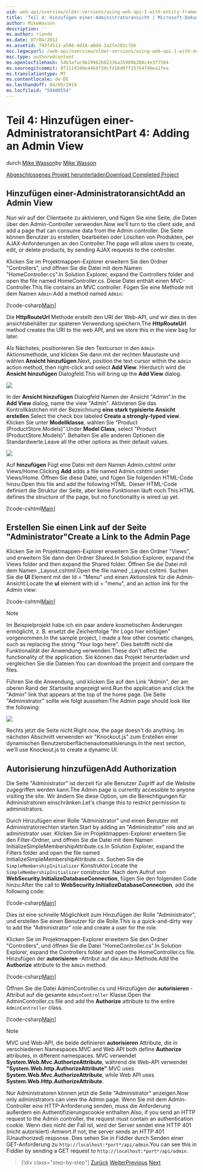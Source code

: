 ```yaml
---
uid: web-api/overview/older-versions/using-web-api-1-with-entity-framework-5/using-web-api-with-entity-framework-part-4
title: 'Teil 4: Hinzufügen einer-Administratoransicht | Microsoft-Dokumentation'
author: MikeWasson
description: ''
ms.author: riande
ms.date: 07/04/2012
ms.assetid: 792f4513-a508-4d14-a0dd-1a2fe282c7bb
msc.legacyurl: /web-api/overview/older-versions/using-web-api-1-with-entity-framework-5/using-web-api-with-entity-framework-part-4
msc.type: authoredcontent
ms.openlocfilehash: 54b3afac9b19962b02336a35909b208c4e3f7504
ms.sourcegitcommit: 0f1119340e4464720cfd16d0ff15764746ea1fea
ms.translationtype: MT
ms.contentlocale: de-DE
ms.lasthandoff: 04/09/2019
ms.locfileid: "59400554"
---
```

# <a name="part-4-adding-an-admin-view"></a><span data-ttu-id="5733c-102">Teil 4: Hinzufügen einer-Administratoransicht</span><span class="sxs-lookup"><span data-stu-id="5733c-102">Part 4: Adding an Admin View</span></span>

<span data-ttu-id="5733c-103">durch [Mike Wasson](https://github.com/MikeWasson)</span><span class="sxs-lookup"><span data-stu-id="5733c-103">by [Mike Wasson](https://github.com/MikeWasson)</span></span>

[<span data-ttu-id="5733c-104">Abgeschlossenes Projekt herunterladen</span><span class="sxs-lookup"><span data-stu-id="5733c-104">Download Completed Project</span></span>](http://code.msdn.microsoft.com/ASP-NET-Web-API-with-afa30545)

## <a name="add-an-admin-view"></a><span data-ttu-id="5733c-105">Hinzufügen einer-Administratoransicht</span><span class="sxs-lookup"><span data-stu-id="5733c-105">Add an Admin View</span></span>

<span data-ttu-id="5733c-106">Nun wir auf der Clientseite zu aktivieren, und fügen Sie eine Seite, die Daten über den Admin-Controller verwenden.</span><span class="sxs-lookup"><span data-stu-id="5733c-106">Now we'll turn to the client side, and add a page that can consume data from the Admin controller.</span></span> <span data-ttu-id="5733c-107">Die Seite können Benutzer zu erstellen, bearbeiten oder Löschen von Produkten, per AJAX-Anforderungen an den Controller.</span><span class="sxs-lookup"><span data-stu-id="5733c-107">The page will allow users to create, edit, or delete products, by sending AJAX requests to the controller.</span></span>

<span data-ttu-id="5733c-108">Klicken Sie im Projektmappen-Explorer erweitern Sie den Ordner "Controllers", und öffnen Sie die Datei mit dem Namen "HomeController.cs".</span><span class="sxs-lookup"><span data-stu-id="5733c-108">In Solution Explorer, expand the Controllers folder and open the file named HomeController.cs.</span></span> <span data-ttu-id="5733c-109">Diese Datei enthält einen MVC-Controller.</span><span class="sxs-lookup"><span data-stu-id="5733c-109">This file contains an MVC controller.</span></span> <span data-ttu-id="5733c-110">Fügen Sie eine Methode mit dem Namen `Admin`:</span><span class="sxs-lookup"><span data-stu-id="5733c-110">Add a method named `Admin`:</span></span>

[!code-csharp[Main](using-web-api-with-entity-framework-part-4/samples/sample1.cs)]

<span data-ttu-id="5733c-111">Die **HttpRouteUrl** Methode erstellt den URI der Web-API, und wir dies in den ansichtsbehälter zur späteren Verwendung speichern.</span><span class="sxs-lookup"><span data-stu-id="5733c-111">The **HttpRouteUrl** method creates the URI to the web API, and we store this in the view bag for later.</span></span>

<span data-ttu-id="5733c-112">Als Nächstes, positionieren Sie den Textcursor in den `Admin` Aktionsmethode, und klicken Sie dann mit der rechten Maustaste und wählen **Ansicht hinzufügen**.</span><span class="sxs-lookup"><span data-stu-id="5733c-112">Next, position the text cursor within the `Admin` action method, then right-click and select **Add View**.</span></span> <span data-ttu-id="5733c-113">Hierdurch wird die **Ansicht hinzufügen** Dialogfeld.</span><span class="sxs-lookup"><span data-stu-id="5733c-113">This will bring up the **Add View** dialog.</span></span>

![](using-web-api-with-entity-framework-part-4/_static/image1.png)

<span data-ttu-id="5733c-114">In der **Ansicht hinzufügen** Dialogfeld Namen der Ansicht "Admin".</span><span class="sxs-lookup"><span data-stu-id="5733c-114">In the **Add View** dialog, name the view "Admin".</span></span> <span data-ttu-id="5733c-115">Aktivieren Sie das Kontrollkästchen mit der Bezeichnung **eine stark typisierte Ansicht erstellen**.</span><span class="sxs-lookup"><span data-stu-id="5733c-115">Select the check box labeled **Create a strongly-typed view**.</span></span> <span data-ttu-id="5733c-116">Klicken Sie unter **Modellklasse**, wählen Sie "Product (ProductStore.Models)".</span><span class="sxs-lookup"><span data-stu-id="5733c-116">Under **Model Class**, select "Product (ProductStore.Models)".</span></span> <span data-ttu-id="5733c-117">Behalten Sie alle anderen Optionen die Standardwerte.</span><span class="sxs-lookup"><span data-stu-id="5733c-117">Leave all the other options as their default values.</span></span>

![](using-web-api-with-entity-framework-part-4/_static/image2.png)

<span data-ttu-id="5733c-118">Auf **hinzufügen** Fügt eine Datei mit dem Namen Admin.cshtml unter Views/Home.</span><span class="sxs-lookup"><span data-stu-id="5733c-118">Clicking **Add** adds a file named Admin.cshtml under Views/Home.</span></span> <span data-ttu-id="5733c-119">Öffnen Sie diese Datei, und fügen Sie folgenden HTML-Code hinzu.</span><span class="sxs-lookup"><span data-stu-id="5733c-119">Open this file and add the following HTML.</span></span> <span data-ttu-id="5733c-120">Dieser HTML-Code definiert die Struktur der Seite, aber keine Funktionen läuft noch.</span><span class="sxs-lookup"><span data-stu-id="5733c-120">This HTML defines the structure of the page, but no functionality is wired up yet.</span></span>

[!code-cshtml[Main](using-web-api-with-entity-framework-part-4/samples/sample2.cshtml)]

## <a name="create-a-link-to-the-admin-page"></a><span data-ttu-id="5733c-121">Erstellen Sie einen Link auf der Seite "Administrator"</span><span class="sxs-lookup"><span data-stu-id="5733c-121">Create a Link to the Admin Page</span></span>

<span data-ttu-id="5733c-122">Klicken Sie im Projektmappen-Explorer erweitern Sie den Ordner "Views", und erweitern Sie dann den Ordner Shared.</span><span class="sxs-lookup"><span data-stu-id="5733c-122">In Solution Explorer, expand the Views folder and then expand the Shared folder.</span></span> <span data-ttu-id="5733c-123">Öffnen Sie die Datei mit dem Namen \_Layout.cshtml.</span><span class="sxs-lookup"><span data-stu-id="5733c-123">Open the file named \_Layout.cshtml.</span></span> <span data-ttu-id="5733c-124">Suchen Sie die **Ul** Element mit der Id = "Menu" und einen Aktionslink für die Admin-Ansicht:</span><span class="sxs-lookup"><span data-stu-id="5733c-124">Locate the **ul** element with id = "menu", and an action link for the Admin view:</span></span>

[!code-cshtml[Main](using-web-api-with-entity-framework-part-4/samples/sample3.cshtml)]

> [!NOTE]
> <span data-ttu-id="5733c-125">Im Beispielprojekt habe ich ein paar andere kosmetischen Änderungen ermöglicht, z. B. ersetzt die Zeichenfolge "Ihr Logo hier einfügen" vorgenommen.</span><span class="sxs-lookup"><span data-stu-id="5733c-125">In the sample project, I made a few other cosmetic changes, such as replacing the string "Your logo here".</span></span> <span data-ttu-id="5733c-126">Dies betrifft nicht die Funktionalität der Anwendung verwenden.</span><span class="sxs-lookup"><span data-stu-id="5733c-126">These don't affect the functionality of the application.</span></span> <span data-ttu-id="5733c-127">Sie können das Projekt herunterladen und vergleichen Sie die Dateien.</span><span class="sxs-lookup"><span data-stu-id="5733c-127">You can download the project and compare the files.</span></span>


<span data-ttu-id="5733c-128">Führen Sie die Anwendung, und klicken Sie auf den Link "Admin", der am oberen Rand der Startseite angezeigt wird.</span><span class="sxs-lookup"><span data-stu-id="5733c-128">Run the application and click the "Admin" link that appears at the top of the home page.</span></span> <span data-ttu-id="5733c-129">Die Seite "Administrator" sollte wie folgt aussehen:</span><span class="sxs-lookup"><span data-stu-id="5733c-129">The Admin page should look like the following:</span></span>

![](using-web-api-with-entity-framework-part-4/_static/image3.png)

<span data-ttu-id="5733c-130">Rechts jetzt die Seite nicht.</span><span class="sxs-lookup"><span data-stu-id="5733c-130">Right now, the page doesn't do anything.</span></span> <span data-ttu-id="5733c-131">Im nächsten Abschnitt verwenden wir "Knockout.js" zum Erstellen einer dynamischen Benutzeroberflächenautomatisierungs.</span><span class="sxs-lookup"><span data-stu-id="5733c-131">In the next section, we'll use Knockout.js to create a dynamic UI.</span></span>

## <a name="add-authorization"></a><span data-ttu-id="5733c-132">Autorisierung hinzufügen</span><span class="sxs-lookup"><span data-stu-id="5733c-132">Add Authorization</span></span>

<span data-ttu-id="5733c-133">Die Seite "Administrator" ist derzeit für alle Benutzer Zugriff auf die Website zugegriffen werden kann.</span><span class="sxs-lookup"><span data-stu-id="5733c-133">The Admin page is currently accessible to anyone visiting the site.</span></span> <span data-ttu-id="5733c-134">Wir ändern Sie diese Option, um die Berechtigungen für Administratoren einschränken.</span><span class="sxs-lookup"><span data-stu-id="5733c-134">Let's change this to restrict permission to administrators.</span></span>

<span data-ttu-id="5733c-135">Durch Hinzufügen einer Rolle "Administrator" und einen Benutzer mit Administratorrechten starten.</span><span class="sxs-lookup"><span data-stu-id="5733c-135">Start by adding an "Administrator" role and an administrator user.</span></span> <span data-ttu-id="5733c-136">Klicken Sie im Projektmappen-Explorer erweitern Sie den Filter-Ordner, und öffnen Sie die Datei mit dem Namen InitializeSimpleMembershipAttribute.cs.</span><span class="sxs-lookup"><span data-stu-id="5733c-136">In Solution Explorer, expand the Filters folder and open the file named InitializeSimpleMembershipAttribute.cs.</span></span> <span data-ttu-id="5733c-137">Suchen Sie die `SimpleMembershipInitializer` Konstruktor.</span><span class="sxs-lookup"><span data-stu-id="5733c-137">Locate the `SimpleMembershipInitializer` constructor.</span></span> <span data-ttu-id="5733c-138">Nach dem Aufruf von **WebSecurity.InitializeDatabaseConnection**, fügen Sie den folgenden Code hinzu:</span><span class="sxs-lookup"><span data-stu-id="5733c-138">After the call to **WebSecurity.InitializeDatabaseConnection**, add the following code:</span></span>

[!code-csharp[Main](using-web-api-with-entity-framework-part-4/samples/sample4.cs)]

<span data-ttu-id="5733c-139">Dies ist eine schnelle Möglichkeit zum Hinzufügen der Rolle "Administrator", und erstellen Sie einen Benutzer für die Rolle.</span><span class="sxs-lookup"><span data-stu-id="5733c-139">This is a quick-and-dirty way to add the "Administrator" role and create a user for the role.</span></span>

<span data-ttu-id="5733c-140">Klicken Sie im Projektmappen-Explorer erweitern Sie den Ordner "Controllers", und öffnen Sie die Datei "HomeController.cs".</span><span class="sxs-lookup"><span data-stu-id="5733c-140">In Solution Explorer, expand the Controllers folder and open the HomeController.cs file.</span></span> <span data-ttu-id="5733c-141">Hinzufügen der **autorisieren** -Attribut auf die `Admin` Methode.</span><span class="sxs-lookup"><span data-stu-id="5733c-141">Add the **Authorize** attribute to the `Admin` method.</span></span>

[!code-csharp[Main](using-web-api-with-entity-framework-part-4/samples/sample5.cs)]

<span data-ttu-id="5733c-142">Öffnen Sie die Datei AdminController.cs und Hinzufügen der **autorisieren** -Attribut auf die gesamte `AdminController` Klasse.</span><span class="sxs-lookup"><span data-stu-id="5733c-142">Open the AdminController.cs file and add the **Authorize** attribute to the entire `AdminController` class.</span></span>

[!code-csharp[Main](using-web-api-with-entity-framework-part-4/samples/sample6.cs)]

> [!NOTE]
> <span data-ttu-id="5733c-143">MVC und Web-API, die beide definieren **autorisieren** Attribute, die in verschiedenen Namespaces.</span><span class="sxs-lookup"><span data-stu-id="5733c-143">MVC and Web API both define **Authorize** attributes, in different namespaces.</span></span> <span data-ttu-id="5733c-144">MVC verwendet **System.Web.Mvc.AuthorizeAttribute**, während die Web-API verwendet **"System.Web.http.AuthorizeAttribute"**.</span><span class="sxs-lookup"><span data-stu-id="5733c-144">MVC uses **System.Web.Mvc.AuthorizeAttribute**, while Web API uses **System.Web.Http.AuthorizeAttribute**.</span></span>


<span data-ttu-id="5733c-145">Nur Administratoren können jetzt die Seite "Administrator" anzeigen.</span><span class="sxs-lookup"><span data-stu-id="5733c-145">Now only administrators can view the Admin page.</span></span> <span data-ttu-id="5733c-146">Wenn Sie mit dem Admin-Controller eine HTTP-Anforderung senden, muss die Anforderung außerdem ein Authentifizierungscookie enthalten.</span><span class="sxs-lookup"><span data-stu-id="5733c-146">Also, if you send an HTTP request to the Admin controller, the request must contain an authentication cookie.</span></span> <span data-ttu-id="5733c-147">Wenn dies nicht der Fall ist, wird der Server sendet eine HTTP 401 (nicht autorisiert)-Antwort.</span><span class="sxs-lookup"><span data-stu-id="5733c-147">If not, the server sends an HTTP 401 (Unauthorized) response.</span></span> <span data-ttu-id="5733c-148">Dies sehen Sie in Fiddler durch Senden einer GET-Anforderung zu `http://localhost:*port*/api/admin`.</span><span class="sxs-lookup"><span data-stu-id="5733c-148">You can see this in Fiddler by sending a GET request to `http://localhost:*port*/api/admin`.</span></span>

> [!div class="step-by-step"]
> <span data-ttu-id="5733c-149">[Zurück](using-web-api-with-entity-framework-part-3.md)
> [Weiter](using-web-api-with-entity-framework-part-5.md)</span><span class="sxs-lookup"><span data-stu-id="5733c-149">[Previous](using-web-api-with-entity-framework-part-3.md)
[Next](using-web-api-with-entity-framework-part-5.md)</span></span>
